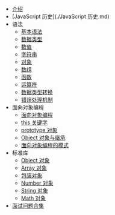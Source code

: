 * [介绍](./README.md)
* [JavaScript 历史](./JavaScript 历史.md)
* 语法
  * [基本语法](./语法/基本语法.md)
  * [数据类型](./语法/数据类型.md)
  * [数值](./语法/数值.md)
  * [字符串](./语法/字符串.md)
  * [对象](./语法/对象.md)
  * [数组](./语法/数组.md)
  * [函数](./语法/函数.md)
  * [运算符](./语法/运算符.md)
  * [数据类型转换](./语法/数据类型转换.md)
  * [错误处理机制](./语法/错误处理机制.md)
* 面向对象编程
  * [面向对象编程](./面向对象编程/JS面向对象概述.md)
  * [this 关键字](./面向对象编程/this关键字.md)
  * [prototype 对象](./面向对象编程/prototype对象.md)
  * [Object 对象与继承](./面向对象编程/Object对象与继承.md)
  * [面向对象编程的模式](./面向对象编程/面向对象编程的模式.md)
* 标准库
  * [Object 对象](./标准库/Object对象.md)
  * [Array 对象](./标准库/Array对象.md)
  * [包装对象](./标准库/包装对象.md)
  * [Number 对象](./标准库/Number对象.md)
  * [String 对象](./标准库/String对象.md)
  * [Math 对象](./标准库/Math对象.md)
* [面试问题合集](./面试问题合集.md)